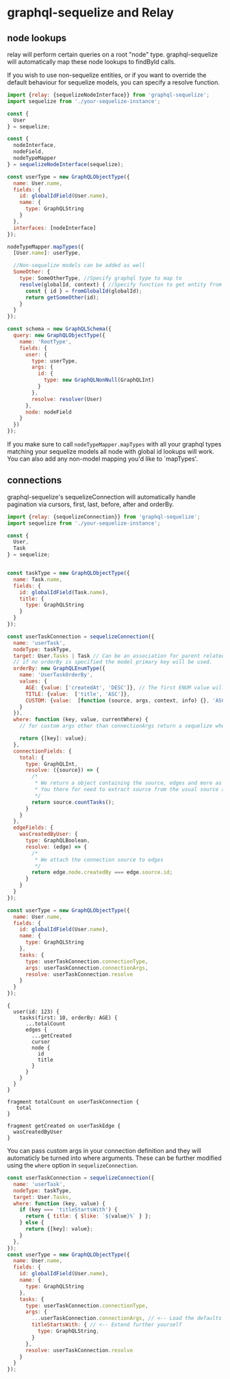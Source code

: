 # graphql-sequelize and Relay

## node lookups

relay will perform certain queries on a root "node" type.
graphql-sequelize will automatically map these node lookups to findById calls.

If you wish to use non-sequelize entities, or if you want to override the default
behaviour for sequelize models, you can specify a resolve function.

```js
import {relay: {sequelizeNodeInterface}} from 'graphql-sequelize';
import sequelize from './your-sequelize-instance';

const {
  User
} = sequelize;

const {
  nodeInterface,
  nodeField,
  nodeTypeMapper
} = sequelizeNodeInterface(sequelize);

const userType = new GraphQLObjectType({
  name: User.name,
  fields: {
    id: globalIdField(User.name),
    name: {
      type: GraphQLString
    }
  },
  interfaces: [nodeInterface]
});

nodeTypeMapper.mapTypes({
  [User.name]: userType,

  //Non-sequelize models can be added as well
  SomeOther: {
    type: SomeOtherType, //Specify graphql type to map to
    resolve(globalId, context) { //Specify function to get entity from id
      const { id } = fromGlobalId(globalId);
      return getSomeOther(id);
    }
  }
});

const schema = new GraphQLSchema({
  query: new GraphQLObjectType({
    name: 'RootType',
    fields: {
      user: {
        type: userType,
        args: {
          id: {
            type: new GraphQLNonNull(GraphQLInt)
          }
        },
        resolve: resolver(User)
      },
      node: nodeField
    }
  })
});
```

If you make sure to call `nodeTypeMapper.mapTypes` with all your graphql types matching your sequelize models all node with global id lookups will work.
You can also add any non-model mapping you'd like to `mapTypes'.

## connections

graphql-sequelize's sequelizeConnection will automatically handle pagination via cursors, first, last, before, after and orderBy.

```js
import {relay: {sequelizeConnection}} from 'graphql-sequelize';
import sequelize from './your-sequelize-instance';

const {
  User,
  Task
} = sequelize;


const taskType = new GraphQLObjectType({
  name: Task.name,
  fields: {
    id: globalIdField(Task.name),
    title: {
      type: GraphQLString
    }
  }
});

const userTaskConnection = sequelizeConnection({
  name: 'userTask',
  nodeType: taskType,
  target: User.Tasks | Task // Can be an association for parent related connections or a model for "anonymous" connections
  // if no orderBy is specified the model primary key will be used.
  orderBy: new GraphQLEnumType({
    name: 'UserTaskOrderBy',
    values: {
      AGE: {value: ['createdAt', 'DESC']}, // The first ENUM value will be the default order. The direction will be used for `first`, will automatically be inversed for `last` lookups.
      TITLE: {value:  ['title', 'ASC']},
      CUSTOM: {value:  [function (source, args, context, info) {}, 'ASC']} // build and return custom order for sequelize orderBy option
    }
  }),
  where: function (key, value, currentWhere) {
    // for custom args other than connectionArgs return a sequelize where parameter

    return {[key]: value};
  },
  connectionFields: {
    total: {
      type: GraphQLInt,
      resolve: ({source}) => {
        /*
         * We return a object containing the source, edges and more as the connection result
         * You there for need to extract source from the usual source argument
         */
        return source.countTasks();
      }
    }
  },
  edgeFields: {
    wasCreatedByUser: {
      type: GraphQLBoolean,
      resolve: (edge) => {
        /*
         * We attach the connection source to edges
         */
        return edge.node.createdBy === edge.source.id;
      }
    }
  }
});

const userType = new GraphQLObjectType({
  name: User.name,
  fields: {
    id: globalIdField(User.name),
    name: {
      type: GraphQLString
    },
    tasks: {
      type: userTaskConnection.connectionType,
      args: userTaskConnection.connectionArgs,
      resolve: userTaskConnection.resolve
    }
  }
});
```
```
{
  user(id: 123) {
    tasks(first: 10, orderBy: AGE) {
      ...totalCount
      edges {
        ...getCreated
        cursor
        node {
          id
          title
        }
      }
    }
  }
}

fragment totalCount on userTaskConnection {
   total
}

fragment getCreated on userTaskEdge {
  wasCreatedByUser
}
```

You can pass custom args in your connection definition and they will
automaticly be turned into where arguments. These can be further modified
using the `where` option in `sequelizeConnection`.

```js
const userTaskConnection = sequelizeConnection({
  name: 'userTask',
  nodeType: taskType,
  target: User.Tasks,
  where: function (key, value) {
    if (key === 'titleStartsWith') {
      return { title: { $like: `${value}%` } };
    } else {
      return {[key]: value};
    }
  },
});
const userType = new GraphQLObjectType({
  name: User.name,
  fields: {
    id: globalIdField(User.name),
    name: {
      type: GraphQLString
    },
    tasks: {
      type: userTaskConnection.connectionType,
      args: {
        ...userTaskConnection.connectionArgs, // <-- Load the defaults
        titleStartsWith: { // <-- Extend further yourself
          type: GraphQLString,
        }
      },
      resolve: userTaskConnection.resolve
    }
  }
});
